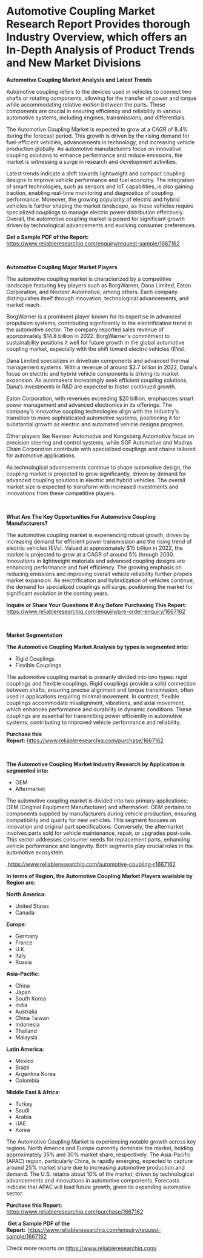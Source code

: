 <p><h1>Automotive Coupling Market Research Report Provides thorough Industry Overview, which offers an In-Depth Analysis of Product Trends and New Market Divisions</h1></p><p><strong>Automotive Coupling Market Analysis and Latest Trends</strong></p>
<p><p>Automotive coupling refers to the devices used in vehicles to connect two shafts or rotating components, allowing for the transfer of power and torque while accommodating relative motion between the parts. These components are crucial in ensuring efficiency and reliability in various automotive systems, including engines, transmissions, and differentials.</p><p>The Automotive Coupling Market is expected to grow at a CAGR of 8.4% during the forecast period. This growth is driven by the rising demand for fuel-efficient vehicles, advancements in technology, and increasing vehicle production globally. As automotive manufacturers focus on innovative coupling solutions to enhance performance and reduce emissions, the market is witnessing a surge in research and development activities.</p><p>Latest trends indicate a shift towards lightweight and compact coupling designs to improve vehicle performance and fuel economy. The integration of smart technologies, such as sensors and IoT capabilities, is also gaining traction, enabling real-time monitoring and diagnostics of coupling performance. Moreover, the growing popularity of electric and hybrid vehicles is further shaping the market landscape, as these vehicles require specialized couplings to manage electric power distribution effectively. Overall, the automotive coupling market is poised for significant growth driven by technological advancements and evolving consumer preferences.</p></p>
<p><strong>Get a Sample PDF of the Report:&nbsp;</strong> <a href="https://www.reliableresearchiq.com/enquiry/request-sample/1667162?utm_campaign=2302&utm_medium=2&utm_source=Github&utm_content=ia&utm_term=06032025&utm_id=automotive-coupling">https://www.reliableresearchiq.com/enquiry/request-sample/1667162</a></p>
<p>&nbsp;</p>
<p><strong>Automotive Coupling Major Market Players</strong></p>
<p><p>The automotive coupling market is characterized by a competitive landscape featuring key players such as BorgWarner, Dana Limited, Eaton Corporation, and Nexteer Automotive, among others. Each company distinguishes itself through innovation, technological advancements, and market reach.</p><p>BorgWarner is a prominent player known for its expertise in advanced propulsion systems, contributing significantly to the electrification trend in the automotive sector. The company reported sales revenue of approximately $14.8 billion in 2022. BorgWarner's commitment to sustainability positions it well for future growth in the global automotive coupling market, especially with the shift toward electric vehicles (EVs).</p><p>Dana Limited specializes in drivetrain components and advanced thermal management systems. With a revenue of around $2.7 billion in 2022, Dana's focus on electric and hybrid vehicle components is driving its market expansion. As automakers increasingly seek efficient coupling solutions, Dana’s investments in R&D are expected to foster continued growth.</p><p>Eaton Corporation, with revenues exceeding $20 billion, emphasizes smart power management and advanced electronics in its offerings. The company's innovative coupling technologies align with the industry's transition to more sophisticated automotive systems, positioning it for substantial growth as electric and automated vehicle designs progress.</p><p>Other players like Nexteer Automotive and Kongsberg Automotive focus on precision steering and control systems, while SGF Automotive and Madras Chain Corporation contribute with specialized couplings and chains tailored for automotive applications. </p><p>As technological advancements continue to shape automotive design, the coupling market is projected to grow significantly, driven by demand for advanced coupling solutions in electric and hybrid vehicles. The overall market size is expected to transform with increased investments and innovations from these competitive players.</p></p>
<p>&nbsp;</p>
<p><strong>What Are The Key Opportunities For Automotive Coupling Manufacturers?</strong></p>
<p><p>The automotive coupling market is experiencing robust growth, driven by increasing demand for efficient power transmission and the rising trend of electric vehicles (EVs). Valued at approximately $15 billion in 2022, the market is projected to grow at a CAGR of around 5% through 2030. Innovations in lightweight materials and advanced coupling designs are enhancing performance and fuel efficiency. The growing emphasis on reducing emissions and improving overall vehicle reliability further propels market expansion. As electrification and hybridization of vehicles continue, the demand for specialized couplings will surge, positioning the market for significant evolution in the coming years.</p></p>
<p><strong>Inquire or Share Your Questions If Any Before Purchasing This Report:</strong> <a href="https://www.reliableresearchiq.com/enquiry/pre-order-enquiry/1667162?utm_campaign=2302&utm_medium=2&utm_source=Github&utm_content=ia&utm_term=06032025&utm_id=automotive-coupling">https://www.reliableresearchiq.com/enquiry/pre-order-enquiry/1667162</a></p>
<p>&nbsp;</p>
<p><strong>Market Segmentation</strong></p>
<p><strong>The Automotive Coupling Market Analysis by types is segmented into:</strong></p>
<p><ul><li>Rigid Couplings</li><li>Flexible Couplings</li></ul></p>
<p><p>The automotive coupling market is primarily divided into two types: rigid couplings and flexible couplings. Rigid couplings provide a solid connection between shafts, ensuring precise alignment and torque transmission, often used in applications requiring minimal movement. In contrast, flexible couplings accommodate misalignment, vibrations, and axial movement, which enhances performance and durability in dynamic conditions. These couplings are essential for transmitting power efficiently in automotive systems, contributing to improved vehicle performance and reliability.</p></p>
<p><strong>Purchase this Report:&nbsp;</strong><a href="https://www.reliableresearchiq.com/purchase/1667162?utm_campaign=2302&utm_medium=2&utm_source=Github&utm_content=ia&utm_term=06032025&utm_id=automotive-coupling">https://www.reliableresearchiq.com/purchase/1667162</a></p>
<p>&nbsp;</p>
<p><strong>The Automotive Coupling Market Industry Research by Application is segmented into:</strong></p>
<p><ul><li>OEM</li><li>Aftermarket</li></ul></p>
<p><p>The automotive coupling market is divided into two primary applications: OEM (Original Equipment Manufacturer) and aftermarket. OEM pertains to components supplied by manufacturers during vehicle production, ensuring compatibility and quality for new vehicles. This segment focuses on innovation and original part specifications. Conversely, the aftermarket involves parts sold for vehicle maintenance, repair, or upgrades post-sale. This sector addresses consumer needs for replacement parts, enhancing vehicle performance and longevity. Both segments play crucial roles in the automotive ecosystem.</p></p>
<p><a href="https://www.reliableresearchiq.com/automotive-coupling-r1667162?utm_campaign=2302&utm_medium=2&utm_source=Github&utm_content=ia&utm_term=06032025&utm_id=automotive-coupling">&nbsp;https://www.reliableresearchiq.com/automotive-coupling-r1667162</a></p>
<p><strong>In terms of Region, the Automotive Coupling Market Players available by Region are:</strong></p>
<p>
    <p> <strong> North America: </strong>
        <ul>
            <li>United States</li>
            <li>Canada</li>
        </ul>
        </p> 
    <p> <strong> Europe: </strong>
        <ul>
            <li>Germany</li>
            <li>France</li>
            <li>U.K.</li>
            <li>Italy</li>
            <li>Russia</li>
        </ul>
        </p> 
    <p> <strong> Asia-Pacific: </strong>
        <ul>
            <li>China</li>
            <li>Japan</li>
            <li>South Korea</li>
            <li>India</li>
            <li>Australia</li>
            <li>China Taiwan</li>
            <li>Indonesia</li>
            <li>Thailand</li>
            <li>Malaysia</li>
        </ul>
        </p> 
    <p> <strong> Latin America: </strong>
        <ul>
            <li>Mexico</li>
            <li>Brazil</li>
            <li>Argentina Korea</li>
            <li>Colombia</li>
        </ul>
        </p> 
    <p> <strong> Middle East & Africa: </strong>
        <ul>
            <li>Turkey</li>
            <li>Saudi</li>
            <li>Arabia</li>
            <li>UAE</li>
            <li>Korea</li>
        </ul>
    </p>
    </p>
<p><p>The Automotive Coupling Market is experiencing notable growth across key regions. North America and Europe currently dominate the market, holding approximately 35% and 30% market share, respectively. The Asia-Pacific (APAC) region, particularly China, is rapidly emerging, expected to capture around 25% market share due to increasing automotive production and demand. The U.S. retains about 10% of the market, driven by technological advancements and innovations in automotive components. Forecasts indicate that APAC will lead future growth, given its expanding automotive sector.</p></p>
<p><strong>Purchase this Report: </strong><a href="https://www.reliableresearchiq.com/purchase/1667162?utm_campaign=2302&utm_medium=2&utm_source=Github&utm_content=ia&utm_term=06032025&utm_id=automotive-coupling">https://www.reliableresearchiq.com/purchase/1667162</a></p>
<p>&nbsp;<strong>Get a Sample PDF of the Report:&nbsp;&nbsp;</strong><a href="https://www.reliableresearchiq.com/enquiry/request-sample/1667162?utm_campaign=2302&utm_medium=2&utm_source=Github&utm_content=ia&utm_term=06032025&utm_id=automotive-coupling">https://www.reliableresearchiq.com/enquiry/request-sample/1667162</a></p>
<p><strong></strong></p>
<p>Check more reports on <a href="https://www.reliableresearchiq.com/?utm_campaign=2302&utm_medium=2&utm_source=Github&utm_content=ia&utm_term=06032025&utm_id=automotive-coupling">https://www.reliableresearchiq.com/</a></p>